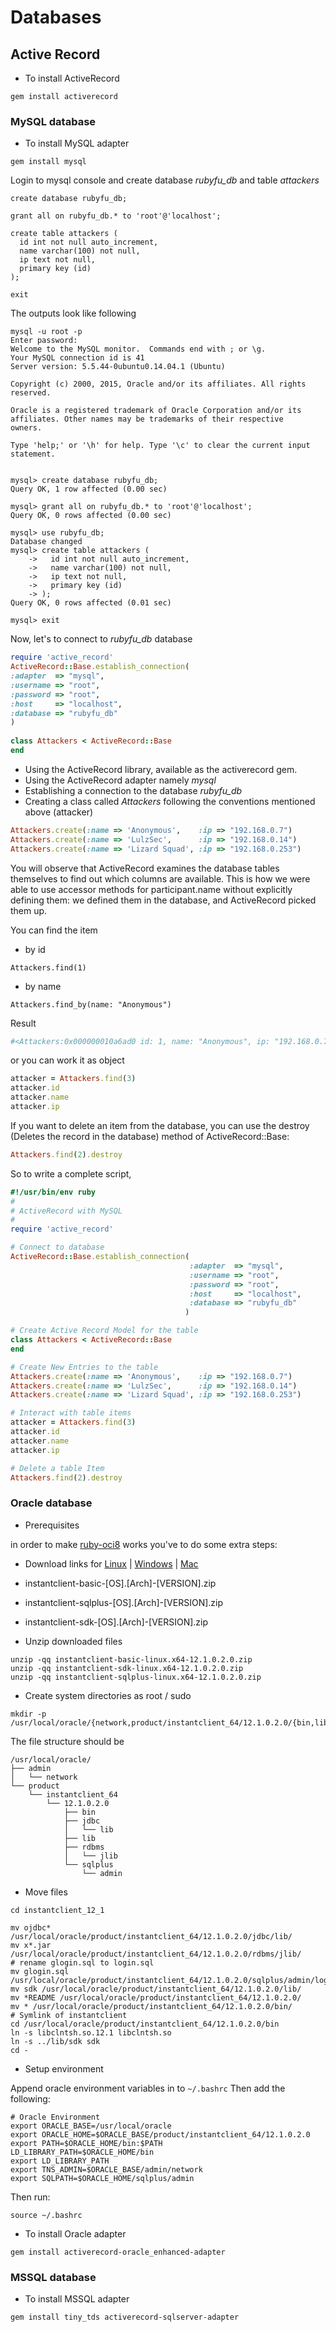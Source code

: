 # Databases



## Active Record
- To install ActiveRecord 
```
gem install activerecord 
```

### MySQL database
- To install MySQL adapter
```
gem install mysql 
```

Login to mysql console and create database *rubyfu_db* and table *attackers*

```
create database rubyfu_db;

grant all on rubyfu_db.* to 'root'@'localhost';

create table attackers (
  id int not null auto_increment,
  name varchar(100) not null, 
  ip text not null,  
  primary key (id)  
);  

exit
```

The outputs look like following 
```
mysql -u root -p
Enter password: 
Welcome to the MySQL monitor.  Commands end with ; or \g.
Your MySQL connection id is 41
Server version: 5.5.44-0ubuntu0.14.04.1 (Ubuntu)

Copyright (c) 2000, 2015, Oracle and/or its affiliates. All rights reserved.

Oracle is a registered trademark of Oracle Corporation and/or its
affiliates. Other names may be trademarks of their respective
owners.

Type 'help;' or '\h' for help. Type '\c' to clear the current input statement.


mysql> create database rubyfu_db;
Query OK, 1 row affected (0.00 sec)

mysql> grant all on rubyfu_db.* to 'root'@'localhost'; 
Query OK, 0 rows affected (0.00 sec)

mysql> use rubyfu_db;
Database changed
mysql> create table attackers (
    ->   id int not null auto_increment,
    ->   name varchar(100) not null, 
    ->   ip text not null,  
    ->   primary key (id)  
    -> );  
Query OK, 0 rows affected (0.01 sec)

mysql> exit
```




Now, let's to connect to *rubyfu_db* database 
```ruby
require 'active_record'  
ActiveRecord::Base.establish_connection(  
:adapter  => "mysql",
:username => "root",
:password => "root",
:host     => "localhost",  
:database => "rubyfu_db"  
)  
  
class Attackers < ActiveRecord::Base  
end  
```
- Using the ActiveRecord library, available as the activerecord gem.
- Using the ActiveRecord adapter namely *mysql*
- Establishing a connection to the database *rubyfu_db*
- Creating a class called *Attackers* following the conventions mentioned above (attacker)

```ruby
Attackers.create(:name => 'Anonymous',    :ip => "192.168.0.7")  
Attackers.create(:name => 'LulzSec',      :ip => "192.168.0.14")  
Attackers.create(:name => 'Lizard Squad', :ip => "192.168.0.253")  
```
You will observe that ActiveRecord examines the database tables themselves to find out which columns are available. This is how we were able to use accessor methods for participant.name without explicitly defining them: we defined them in the database, and ActiveRecord picked them up.

You can find the item 
- by id
```
Attackers.find(1)
```
- by name
```
Attackers.find_by(name: "Anonymous")
```
Result 
```ruby
#<Attackers:0x000000010a6ad0 id: 1, name: "Anonymous", ip: "192.168.0.7">
```

or you can work it as object
```ruby
attacker = Attackers.find(3)
attacker.id
attacker.name
attacker.ip
```


If you want to delete an item from the database, you can use the destroy (Deletes the record in the database) method of ActiveRecord::Base:


```ruby
Attackers.find(2).destroy  
```

So to write a complete script, 
```ruby
#!/usr/bin/env ruby
#
# ActiveRecord with MySQL
#
require 'active_record'  

# Connect to database
ActiveRecord::Base.establish_connection(
                                        :adapter  => "mysql",
                                        :username => "root",
                                        :password => "root",
                                        :host     => "localhost",  
                                        :database => "rubyfu_db"  
                                       )  

# Create Active Record Model for the table 
class Attackers < ActiveRecord::Base  
end

# Create New Entries to the table 
Attackers.create(:name => 'Anonymous',    :ip => "192.168.0.7")  
Attackers.create(:name => 'LulzSec',      :ip => "192.168.0.14")  
Attackers.create(:name => 'Lizard Squad', :ip => "192.168.0.253")

# Interact with table items 
attacker = Attackers.find(3)
attacker.id
attacker.name
attacker.ip

# Delete a table Item
Attackers.find(2).destroy
```


### Oracle database

- Prerequisites

in order to make [ruby-oci8](http://www.rubydoc.info/gems/ruby-oci8/file/docs/install-full-client.md) works you've to do some extra steps: 
- Download links for [Linux](http://www.oracle.com/technetwork/topics/linuxx86-64soft-092277.html) | [Windows](http://www.oracle.com/technetwork/topics/winsoft-085727.html) | [Mac](http://www.oracle.com/technetwork/topics/intel-macsoft-096467.html) 
 - instantclient-basic-[OS].[Arch]-[VERSION].zip
 - instantclient-sqlplus-[OS].[Arch]-[VERSION].zip
 - instantclient-sdk-[OS].[Arch]-[VERSION].zip


- Unzip downloaded files 

```
unzip -qq instantclient-basic-linux.x64-12.1.0.2.0.zip
unzip -qq instantclient-sdk-linux.x64-12.1.0.2.0.zip
unzip -qq instantclient-sqlplus-linux.x64-12.1.0.2.0.zip
```

- Create system directories
as root / sudo 
```
mkdir -p /usr/local/oracle/{network,product/instantclient_64/12.1.0.2.0/{bin,lib,jdbc/lib,rdbms/jlib,sqlplus/admin/}}
```
The file structure should be 
```
/usr/local/oracle/
├── admin
│   └── network
└── product
    └── instantclient_64
        └── 12.1.0.2.0
            ├── bin
            ├── jdbc
            │   └── lib
            ├── lib
            ├── rdbms
            │   └── jlib
            └── sqlplus
                └── admin
```

- Move files 

```
cd instantclient_12_1

mv ojdbc* /usr/local/oracle/product/instantclient_64/12.1.0.2.0/jdbc/lib/
mv x*.jar /usr/local/oracle/product/instantclient_64/12.1.0.2.0/rdbms/jlib/
# rename glogin.sql to login.sql
mv glogin.sql /usr/local/oracle/product/instantclient_64/12.1.0.2.0/sqlplus/admin/login.sql
mv sdk /usr/local/oracle/product/instantclient_64/12.1.0.2.0/lib/
mv *README /usr/local/oracle/product/instantclient_64/12.1.0.2.0/
mv * /usr/local/oracle/product/instantclient_64/12.1.0.2.0/bin/
# Symlink of instantclient
cd /usr/local/oracle/product/instantclient_64/12.1.0.2.0/bin
ln -s libclntsh.so.12.1 libclntsh.so
ln -s ../lib/sdk sdk
cd -
```

- Setup environment 


Append oracle environment variables in to `~/.bashrc` Then add the following:

```
# Oracle Environment 
export ORACLE_BASE=/usr/local/oracle
export ORACLE_HOME=$ORACLE_BASE/product/instantclient_64/12.1.0.2.0
export PATH=$ORACLE_HOME/bin:$PATH
LD_LIBRARY_PATH=$ORACLE_HOME/bin
export LD_LIBRARY_PATH
export TNS_ADMIN=$ORACLE_BASE/admin/network
export SQLPATH=$ORACLE_HOME/sqlplus/admin
```
Then run:
```
source ~/.bashrc
```

- To install Oracle adapter
```
gem install activerecord-oracle_enhanced-adapter
```






### MSSQL database


- To install MSSQL adapter

```
gem install tiny_tds activerecord-sqlserver-adapter
```





